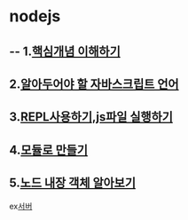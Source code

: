 # nodejs
--
1.[핵심개념 이해하기](https://github.com/kyunghyunHan/nodejs/blob/3266156d99720bd5f8cdefafc75a7c03a73135f8/nodestart.js)   
--
2.[알아두어야 할 자바스크립트 언어]()
--
3.[REPL사용하기,js파일 실행하기](https://github.com/kyunghyunHan/nodejs/blob/3266156d99720bd5f8cdefafc75a7c03a73135f8/replstart.js)
--   
4.[모듈로 만들기](https://github.com/kyunghyunHan/nodejs/blob/6aa94d7348c0f600ee3c989bba67178be47e4da9/module.js)   
--   
5.[노드 내장 객체 알아보기]()   
--
ex[서버]()
